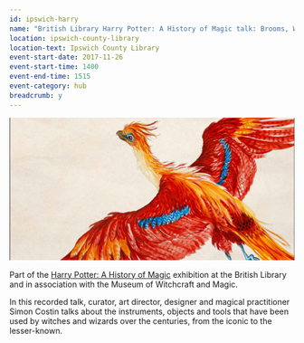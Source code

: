 ```yaml
---
id: ipswich-harry
name: "British Library Harry Potter: A History of Magic talk: Brooms, Witches and Cauldrons: The Instruments of Magic with Simon Costin"
location: ipswich-county-library
location-text: Ipswich County Library
event-start-date: 2017-11-26
event-start-time: 1400
event-end-time: 1515
event-category: hub
breadcrumb: y
---
```


![Fawkes the Phoenix](/images/featured/featured-phoenix.jpg)

Part of the [Harry Potter: A History of Magic](https://www.bl.uk/projects/harry-potter-a-history-of-magic-public-library-displays) exhibition at the British Library and in association with the Museum of Witchcraft and Magic.

In this recorded talk, curator, art director, designer and magical practitioner Simon Costin talks about the instruments, objects and tools that have been used by witches and wizards over the centuries, from the iconic to the lesser-known.
